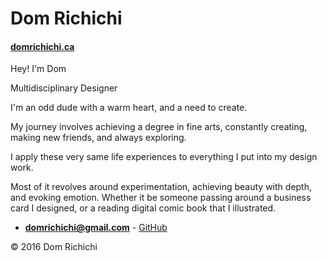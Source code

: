 # Dom Richichi

#### [domrichichi.ca](https://domrichichi.ca) 


Hey! I'm Dom

Multidisciplinary Designer

I'm an odd dude with a warm heart, and a need to create.

My journey involves achieving a degree in fine arts, constantly creating, making new friends, and always exploring.

I apply these very same life experiences to everything I put into my design work.

Most of it revolves around experimentation, achieving beauty with depth, and evoking emotion. Whether it be someone passing around a business card I designed, or a reading digital comic book that I illustrated. 

- **[domrichichi@gmail.com](mailto:domrichichi@gmail.com)** - [GitHub](https://github.com/domrichichi)

© 2016 Dom Richichi